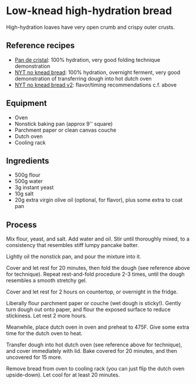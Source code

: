 # Low-knead high-hydration bread

High-hydration loaves have very open crumb and crispy outer crusts.

## Reference recipes

* [Pan de cristal](https://www.kingarthurbaking.com/recipes/pan-de-cristal-recipe): 100% hydration, very good folding technique demonstration
* [NYT no knead bread](https://www.youtube.com/watch?v=13Ah9ES2yTU): 100% hydration, overnight ferment, very good demonstration of transferring dough into hot dutch oven
* [NYT no knead bread v2](https://www.youtube.com/watch?v=4LaODcYSRXU): flavor/timing recommendations c.f. above

## Equipment

* Oven
* Nonstick baking pan (approx 9'' square)
* Parchment paper or clean canvas couche
* Dutch oven
* Cooling rack

## Ingredients

* 500g flour
* 500g water
* 3g instant yeast
* 10g salt
* 20g extra virgin olive oil (optional, for flavor), plus some extra to coat pan

## Process

Mix flour, yeast, and salt.  Add water and oil.  Stir until thoroughly mixed, to a consistency that resembles stiff lumpy pancake batter.

Lightly oil the nonstick pan, and pour the mixture into it.

Cover and let rest for 20 minutes, then fold the dough (see reference above for technique).  Repeat rest-and-fold procedure 2-3 times, until the dough resembles a smooth stretchy gel.

Cover and let rest for 2 hours on countertop, or overnight in the fridge.

Liberally flour parchment paper or couche (wet dough is sticky!).  Gently turn dough out onto paper, and flour the exposed surface to reduce stickiness.  Let rest 2 more hours.

Meanwhile, place dutch oven in oven and preheat to 475F.  Give some extra time for the dutch oven to heat.

Transfer dough into hot dutch oven (see reference above for technique), and cover immediately with lid.  Bake covered for 20 minutes, and then uncovered for 15 more.

Remove bread from oven to cooling rack (you can just flip the dutch oven upside-down).  Let cool for at least 20 minutes.
